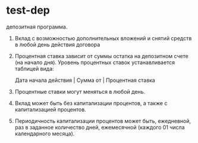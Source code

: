 test-dep
========

депозитная программа.

1. Вклад с возможностью дополнительных вложений и снятий средств в любой день действия договора

2. Процентная ставка зависит от суммы остатка на депозитном счете (на начало дня). Уровень процентных ставок устанавливается таблицей вида:

    Дата начала действия  | Сумма от  | Процентная ставка

3. Процентные ставки могут меняться в любой день.

4. Вклад может быть без капитализации процентов, а также с капитализацией процентов.

5. Периодичность капитализации процентов может быть, ежедневной, раз в заданное количество дней, ежемесячной (каждого 01 числа календарного месяца).

